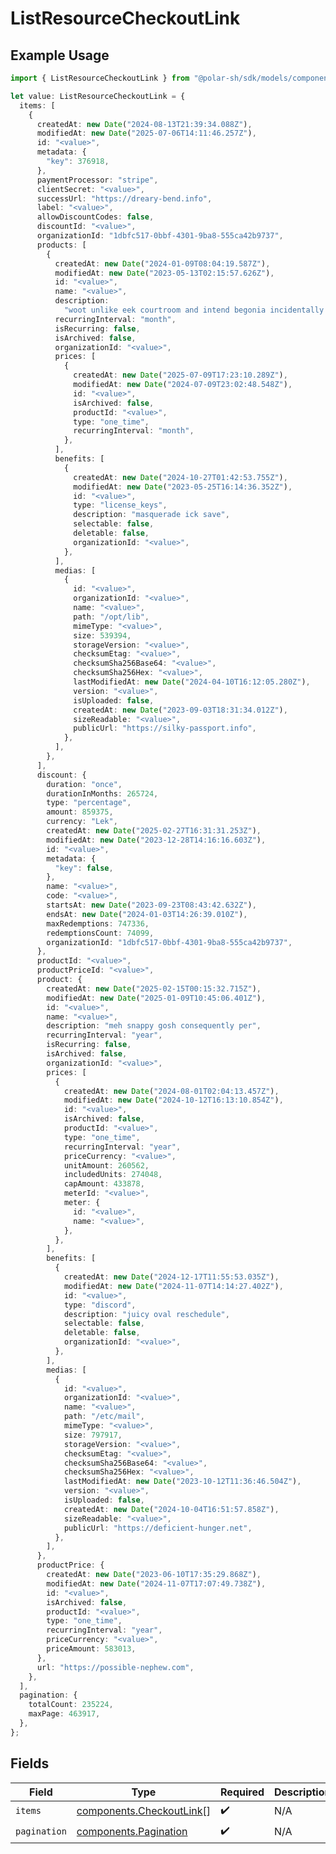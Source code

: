 # ListResourceCheckoutLink

## Example Usage

```typescript
import { ListResourceCheckoutLink } from "@polar-sh/sdk/models/components/listresourcecheckoutlink.js";

let value: ListResourceCheckoutLink = {
  items: [
    {
      createdAt: new Date("2024-08-13T21:39:34.088Z"),
      modifiedAt: new Date("2025-07-06T14:11:46.257Z"),
      id: "<value>",
      metadata: {
        "key": 376918,
      },
      paymentProcessor: "stripe",
      clientSecret: "<value>",
      successUrl: "https://dreary-bend.info",
      label: "<value>",
      allowDiscountCodes: false,
      discountId: "<value>",
      organizationId: "1dbfc517-0bbf-4301-9ba8-555ca42b9737",
      products: [
        {
          createdAt: new Date("2024-01-09T08:04:19.587Z"),
          modifiedAt: new Date("2023-05-13T02:15:57.626Z"),
          id: "<value>",
          name: "<value>",
          description:
            "woot unlike eek courtroom and intend begonia incidentally minus",
          recurringInterval: "month",
          isRecurring: false,
          isArchived: false,
          organizationId: "<value>",
          prices: [
            {
              createdAt: new Date("2025-07-09T17:23:10.289Z"),
              modifiedAt: new Date("2024-07-09T23:02:48.548Z"),
              id: "<value>",
              isArchived: false,
              productId: "<value>",
              type: "one_time",
              recurringInterval: "month",
            },
          ],
          benefits: [
            {
              createdAt: new Date("2024-10-27T01:42:53.755Z"),
              modifiedAt: new Date("2023-05-25T16:14:36.352Z"),
              id: "<value>",
              type: "license_keys",
              description: "masquerade ick save",
              selectable: false,
              deletable: false,
              organizationId: "<value>",
            },
          ],
          medias: [
            {
              id: "<value>",
              organizationId: "<value>",
              name: "<value>",
              path: "/opt/lib",
              mimeType: "<value>",
              size: 539394,
              storageVersion: "<value>",
              checksumEtag: "<value>",
              checksumSha256Base64: "<value>",
              checksumSha256Hex: "<value>",
              lastModifiedAt: new Date("2024-04-10T16:12:05.280Z"),
              version: "<value>",
              isUploaded: false,
              createdAt: new Date("2023-09-03T18:31:34.012Z"),
              sizeReadable: "<value>",
              publicUrl: "https://silky-passport.info",
            },
          ],
        },
      ],
      discount: {
        duration: "once",
        durationInMonths: 265724,
        type: "percentage",
        amount: 859375,
        currency: "Lek",
        createdAt: new Date("2025-02-27T16:31:31.253Z"),
        modifiedAt: new Date("2023-12-28T14:16:16.603Z"),
        id: "<value>",
        metadata: {
          "key": false,
        },
        name: "<value>",
        code: "<value>",
        startsAt: new Date("2023-09-23T08:43:42.632Z"),
        endsAt: new Date("2024-01-03T14:26:39.010Z"),
        maxRedemptions: 747336,
        redemptionsCount: 74099,
        organizationId: "1dbfc517-0bbf-4301-9ba8-555ca42b9737",
      },
      productId: "<value>",
      productPriceId: "<value>",
      product: {
        createdAt: new Date("2025-02-15T00:15:32.715Z"),
        modifiedAt: new Date("2025-01-09T10:45:06.401Z"),
        id: "<value>",
        name: "<value>",
        description: "meh snappy gosh consequently per",
        recurringInterval: "year",
        isRecurring: false,
        isArchived: false,
        organizationId: "<value>",
        prices: [
          {
            createdAt: new Date("2024-08-01T02:04:13.457Z"),
            modifiedAt: new Date("2024-10-12T16:13:10.854Z"),
            id: "<value>",
            isArchived: false,
            productId: "<value>",
            type: "one_time",
            recurringInterval: "year",
            priceCurrency: "<value>",
            unitAmount: 260562,
            includedUnits: 274048,
            capAmount: 433878,
            meterId: "<value>",
            meter: {
              id: "<value>",
              name: "<value>",
            },
          },
        ],
        benefits: [
          {
            createdAt: new Date("2024-12-17T11:55:53.035Z"),
            modifiedAt: new Date("2024-11-07T14:14:27.402Z"),
            id: "<value>",
            type: "discord",
            description: "juicy oval reschedule",
            selectable: false,
            deletable: false,
            organizationId: "<value>",
          },
        ],
        medias: [
          {
            id: "<value>",
            organizationId: "<value>",
            name: "<value>",
            path: "/etc/mail",
            mimeType: "<value>",
            size: 797917,
            storageVersion: "<value>",
            checksumEtag: "<value>",
            checksumSha256Base64: "<value>",
            checksumSha256Hex: "<value>",
            lastModifiedAt: new Date("2023-10-12T11:36:46.504Z"),
            version: "<value>",
            isUploaded: false,
            createdAt: new Date("2024-10-04T16:51:57.858Z"),
            sizeReadable: "<value>",
            publicUrl: "https://deficient-hunger.net",
          },
        ],
      },
      productPrice: {
        createdAt: new Date("2023-06-10T17:35:29.868Z"),
        modifiedAt: new Date("2024-11-07T17:07:49.738Z"),
        id: "<value>",
        isArchived: false,
        productId: "<value>",
        type: "one_time",
        recurringInterval: "year",
        priceCurrency: "<value>",
        priceAmount: 583013,
      },
      url: "https://possible-nephew.com",
    },
  ],
  pagination: {
    totalCount: 235224,
    maxPage: 463917,
  },
};
```

## Fields

| Field                                                                | Type                                                                 | Required                                                             | Description                                                          |
| -------------------------------------------------------------------- | -------------------------------------------------------------------- | -------------------------------------------------------------------- | -------------------------------------------------------------------- |
| `items`                                                              | [components.CheckoutLink](../../models/components/checkoutlink.md)[] | :heavy_check_mark:                                                   | N/A                                                                  |
| `pagination`                                                         | [components.Pagination](../../models/components/pagination.md)       | :heavy_check_mark:                                                   | N/A                                                                  |